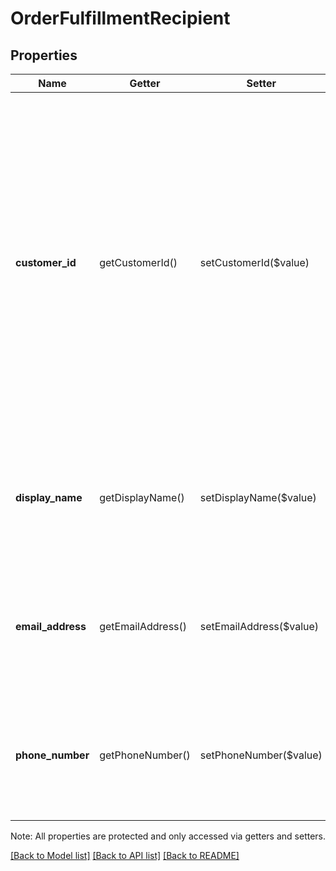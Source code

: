 # OrderFulfillmentRecipient

## Properties
Name | Getter | Setter | Type | Description | Notes
------------ | ------------- | ------------- | ------------- | ------------- | -------------
**customer_id** | getCustomerId() | setCustomerId($value) | **string** | The Customer ID of the customer associated with the fulfillment.  If customer_id is provided, the corresponding recipient information fields (&#x60;display_name&#x60;, &#x60;email_address&#x60;, and &#x60;phone_number&#x60;) are automatically populated from the relevant customer profile. If the targeted profile information does not contain the necessary required information, the request will result in an error. | [optional] 
**display_name** | getDisplayName() | setDisplayName($value) | **string** | The display name of the fulfillment recipient.  If provided, overrides the value from customer profile indicated by customer_id. | [optional] 
**email_address** | getEmailAddress() | setEmailAddress($value) | **string** | The email address of the fulfillment recipient.  If provided, overrides the value from customer profile indicated by customer_id. | [optional] 
**phone_number** | getPhoneNumber() | setPhoneNumber($value) | **string** | The phone number of the fulfillment recipient.  If provided, overrides the value from customer profile indicated by customer_id. | [optional] 

Note: All properties are protected and only accessed via getters and setters.

[[Back to Model list]](../../README.md#documentation-for-models) [[Back to API list]](../../README.md#documentation-for-api-endpoints) [[Back to README]](../../README.md)

